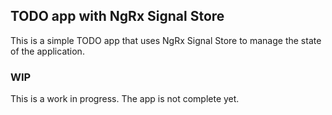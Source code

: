 ## TODO app with NgRx Signal Store
This is a simple TODO app that uses NgRx Signal Store to manage the state of the application.

### WIP
This is a work in progress. The app is not complete yet.
